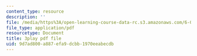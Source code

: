 ```yaml
---
content_type: resource
description: ''
file: /media/https%3A/open-learning-course-data-rc.s3.amazonaws.com/6-006-introduction-to-algorithms-spring-2020/9d7ad800a887efa9dcbb1970eeabecdb_IBfWDYSffUU.pdf
file_type: application/pdf
resourcetype: Document
title: 3play pdf file
uid: 9d7ad800-a887-efa9-dcbb-1970eeabecdb
---
```

